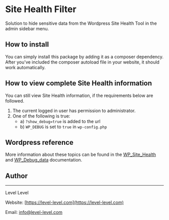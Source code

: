 # Site Health Filter <IN DEVELOPMENT>

Solution to hide sensitive data from the Wordpress Site Health Tool in the admin sidebar menu.

## How to install

You can simply install this package by adding it as a composer dependency.
After you've included the composer autoload file in your website, it should work automatically.

## How to view complete Site Health information

You can still view Site Health information, if the requirements below are followed.

1.	The current logged in user has permission to administrator.
2.	One of the following is true:
	* a) `?show_debug=true` is added to the url
	* b) `WP_DEBUG` is set to `true` in `wp-config.php`

## Wordpress reference

More information about these topics can be found in the [WP_Site_Health](https://developer.wordpress.org/reference/classes/wp_site_health/) and [WP_Debug_data](https://developer.wordpress.org/reference/classes/wp_debug_data/) documentation.

## Author
---
Level Level

Website: [https://level-level.com](https://level-level.com)

Email: [info@level-level.com](mailto:info@level-level.com)

